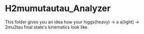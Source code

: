 # H2mumutautau_Analyzer
This folder gives you an idea how your higgs(heavy) -> a a(light) ->  2mu2tau final state's kinematics look like.


